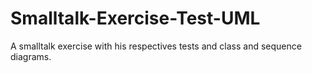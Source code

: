 # Smalltalk-Exercise-Test-UML
A smalltalk exercise with his respectives tests and class and sequence diagrams.
